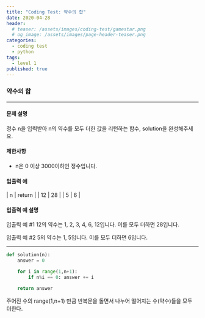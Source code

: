 ```yaml
---
title: "Coding Test: 약수의 합"
date: 2020-04-28
header:
  # teaser: /assets/images/coding-test/gamestar.png
  # og_image: /assets/images/page-header-teaser.png
categories:
  - coding test
  - python
tags:
  - level 1
published: true
---
```


### 약수의 합

---

#### 문제 설명

정수 n을 입력받아 n의 약수를 모두 더한 값을 리턴하는 함수, solution을 완성해주세요.

#### 제한사항

- n은 0 이상 3000이하인 정수입니다.

#### 입출력 예

| n |	return |
| 12 |	28 |
| 5 |	6 |

#### 입출력 예 설명

입출력 예 #1
12의 약수는 1, 2, 3, 4, 6, 12입니다. 이를 모두 더하면 28입니다.

입출력 예 #2
5의 약수는 1, 5입니다. 이를 모두 더하면 6입니다.

---

```python
def solution(n):
    answer = 0

    for i in range(1,n+1):
        if n%i == 0: answer += i

    return answer
```

주어진 수의 range(1,n+1) 만큼 반복문을 돌면서 나누어 떨어지는 수(약수)들을 모두 더한다.
